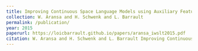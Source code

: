 ```yaml
---
title: Improving Continuous Space Language Models using Auxiliary Features
collection: W. Aransa and H. Schwenk and L. Barrault
permalink: /publication/
year: 2015
paperurl: https://loicbarrault.github.io/papers/aransa_iwslt2015.pdf
citation: W. Aransa and H. Schwenk and L. Barrault Improving Continuous Space Language Models using Auxiliary Features, <i> International Workshop on Spoken Language Translation (IWSLT'15) </i>, 2015
---
```

